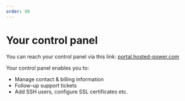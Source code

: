 ```yaml
---
order: 80
---
```


# Your control panel

You can reach your control panel via this link: [portal.hosted-power.com](https://portal.hosted-power.com/)
 
Your control panel enables you to:
* Manage contact & billing information
* Follow-up support tickets
* Add SSH users, configure SSL certificates etc.